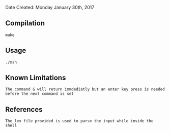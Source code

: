 
Date Created: Monday January 30th, 2017

## Compilation
    make

## Usage
    ./msh

## Known Limitations
    The command & will return immdediatly but an enter key press is needed before the next command is set

## References
    The lex file provided is used to parse the input while inside the shell    
